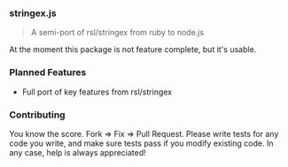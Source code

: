 ### stringex.js

> A semi-port of rsl/stringex from ruby to node.js

At the moment this package is not feature complete, but it's usable.

### Planned Features

 - Full port of key features from rsl/stringex

### Contributing

You know the score. Fork => Fix => Pull Request. Please write tests
for any code you write, and make sure tests pass if you modify existing
code. In any case, help is always appreciated!
